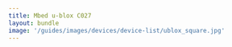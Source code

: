```yaml
---
title: Mbed u-blox C027
layout: bundle
image: '/guides/images/devices/device-list/ublox_square.jpg'
---
```

